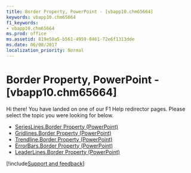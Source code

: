 ```yaml
---
title: Border Property, PowerPoint - [vbapp10.chm65664]
keywords: vbapp10.chm65664
f1_keywords:
- vbapp10.chm65664
ms.prod: office
ms.assetid: 819e58a5-b561-4959-8461-72e6f1313dde
ms.date: 06/08/2017
localization_priority: Normal
---
```



# Border Property, PowerPoint - [vbapp10.chm65664]

Hi there! You have landed on one of our F1 Help redirector pages. Please select the topic you were looking for below.

- [SeriesLines.Border Property (PowerPoint)](http://msdn.microsoft.com/library/69c18c79-d7f7-1d45-9867-4ad32b9d7532%28Office.15%29.aspx)
- [Gridlines.Border Property (PowerPoint)](http://msdn.microsoft.com/library/0cc39199-8d38-caa3-0c2b-5c430d99afeb%28Office.15%29.aspx)
- [Trendline.Border Property (PowerPoint)](http://msdn.microsoft.com/library/3bfc2237-65b9-9ce1-8ee7-ccdab89f7f1b%28Office.15%29.aspx)
- [ErrorBars.Border Property (PowerPoint)](http://msdn.microsoft.com/library/4bc5395a-11f2-b9c6-15d9-e96f93f424ae%28Office.15%29.aspx)
- [LeaderLines.Border Property (PowerPoint)](http://msdn.microsoft.com/library/b07c2a0b-7851-1f6a-85ee-eaf85d7d4917%28Office.15%29.aspx)

[!include[Support and feedback](~/includes/feedback-boilerplate.md)]